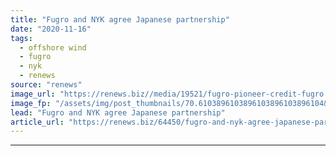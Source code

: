 ```yaml
---
title: "Fugro and NYK agree Japanese partnership"
date: "2020-11-16"
tags: 
  - offshore wind
  - fugro
  - nyk
  - renews
source: "renews"
image_url: "https://renews.biz//media/19521/fugro-pioneer-credit-fugro.jpg?mode=crop&width=770&heightratio=0.6103896103896103896103896104&slimmage=true"
image_fp: "/assets/img/post_thumbnails/70.6103896103896103896103896104&slimmage=true"
lead: "Fugro and NYK agree Japanese partnership"
article_url: "https://renews.biz/64450/fugro-and-nyk-agree-japanese-partnership/"
---
```


---
